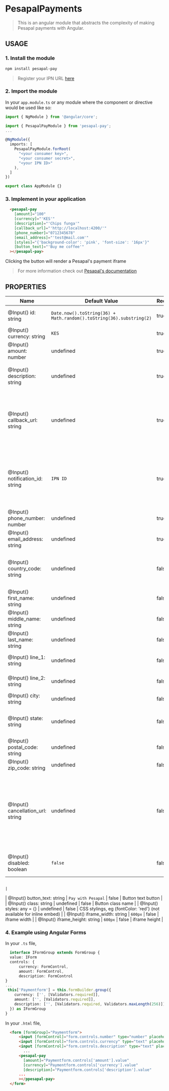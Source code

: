 # PesapalPayments


> This is an angular module that abstracts the complexity of making Pesapal payments with Angular.

## USAGE

### 1. Install the module
```sh
npm install pesapal-pay
```

 > Register your IPN URL [here](https://pay.pesapal.com/iframe/PesapalIframe3/IpnRegistration) 

### 2. Import the module
In your `app.module.ts` or any module where the component or directive would be used like so:

```ts
import { NgModule } from '@angular/core';

import { PesapalPayModule } from 'pesapal-pay';
...

@NgModule({
  imports: [
    PesapalPayModule.forRoot(
      "<your consumer key>",
      "<your consumer secret>",
      "<your IPN ID>"
    ),
  ]
})

export class AppModule {}
```


### 3. Implement in your application
  ```html
    <pesapal-pay
      [amount]="100"  
      [currency]="'KES'" 
      [description]="'Chips funga'" 
      [callback_url]="'http://localhost:4200/'" 
      [phone_number]="0712345678" 
      [email_address]="'test@mail.com'" 
      [styles]="{'background-color': 'pink', 'font-size': '16px'}"
      [button_text]="'Buy me coffee'"
    ></pesapal-pay>
  ```
   Clicking the button will render a Pesapal's payment iframe
  > For more information check out [Pesapal's documentation](https://developer.pesapal.com)



 ## PROPERTIES

| Name                                | Default Value                                                       | Required | Description                                                                                                            |
|-------------------------------------|---------------------------------------------------------------------|----------|------------------------------------------------------------------------------------------------------------------------|
| @Input() id: string                 | `Date.now().toString(36) + Math.random().toString(36).substring(2)` | true     | Unique merchant reference                                                                                              |
| @Input() currency: string           | `KES`                                                               | true     | Transaction currency                                                                                                   |
| @Input() amount: number             | undefined                                                           | true     | Amount to be processed.                                                                                                |
| @Input() description: string        | undefined                                                           | true     | Order description. `maximum - 100 characters`                                                                          |
| @Input() callback_url: string       | undefined                                                           | true     | A valid URL which Pesapal will redirect your clients to processing the payment.                                        |
| @Input() notification_id: string    | `IPN ID`                                                            | true     | An IPN URL which Pesapal will send notifications to after payments have been processed.                                |
| @Input() phone_number: number       | undefined                                                           | true     | Customer's phone number                                                                                                |
| @Input() email_address: string      | undefined                                                           | true     | Customer's email address                                                                                               |
| @Input() country_code: string       | undefined                                                           | false    | 2 characters long country code in `[ISO 3166-1]`                                                                       |
| @Input() first_name: string         | undefined                                                           | false    | Customer's first name                                                                                                  |
| @Input() middle_name: string        | undefined                                                           | false    | Customer's middle name                                                                                                 |
| @Input() last_name: string          | undefined                                                           | false    | Customer's last name                                                                                                   |
| @Input() line_1: string             | undefined                                                           | false    | Customer's main address                                                                                                |
| @Input() line_2: string             | undefined                                                           | false    | Customer's alternative address                                                                                         |
| @Input() city: string               | undefined                                                           | false    | Customer's city                                                                                                        |
| @Input() state: string              | undefined                                                           | false    | Customer's state Maximum - `3 characters`                                                                              |
| @Input() postal_code: string        | undefined                                                           | false    | Customer's postal code                                                                                                 |
| @Input() zip_code: string           | undefined                                                           | false    | Customer's zip code                                                                                                    |
| @Input() cancellation_url: string   | undefined                                                           | false    | A valid URL which Pesapal will redirect your clients to incase they click on cancel request while on the Payment link. |
| @Input() disabled: boolean          | `false`                                                             | false    | Whether the component is disabled.

                                                                                   |
| @Input() button_text: string        | `Pay with Pesapal`                                                  | false    | Button text button                                                                                                     |
| @Input() class: string              | undefined                                                           | false    | Button class name                                                                                                      |
| @Input() styles: any = {}           | undefined                                                           | false    | CSS stylings, eg {fontColor: 'red'} (not available for inline embed)                                                   |
| @Input() iframe_width: string       | `600px`                                                             | false    | iframe width                                                                                                           |
| @Input() iframe_height: string      | `600px`                                                             | false    | iframe height                                                                                                          |




  ### 4. Example using Angular Forms
  In your `.ts` file,
  ```ts
    interface IFormGroup extends FormGroup {
    value: IForm
    controls: {
        currency: FormControl,
        amount: FormControl,
        description: FormControl
  }
  ...
   this['Paymentform'] = this.formBuilder.group({
      currency: ['', [Validators.required]],
      amount: ['', [Validators.required]],
      description: ['', [Validators.required, Validators.maxLength(256)]]
    }) as IFormGroup
}
  ```
In your `.html` file,

  ```html
    <form [formGroup]="Paymentform">
        <input [formControl]="form.controls.number" type="number" placeholder="amount">
        <input [formControl]="form.controls.currency" type="text" placeholder="currency">
        <input [formControl]="form.controls.description" type="text" placeholder="description">
          ...
        <pesapal-pay 
          [amount]="Paymentform.controls['amount'].value"  
          [currency]="Paymentform.controls['currency'].value" 
          [description]="Paymentform.controls['description'].value" 
        ...
        ></ppesapal-pay>
    </form>
  ```

